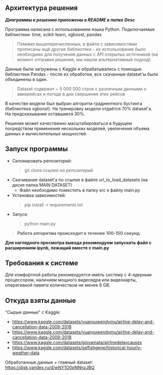## Архитектура решения

***Диаграммы к решению приложены в README в папке Desc***

Программа написана с использованием языка Python.
Подключаемые библиотеки: time, scikit-learn, xgboost, pandas

> Помимо вышеперечисленных, в файле с зависимостями прописаны ещё другие библиотеки - их использование было необходимо
> для получения данных с API открытых источников (на момент отправки решения, мы нашли альтернативный подход)

Данные были загружены с Kaggle и обрабатывались с помощью библиотеки Pandas - после их обработки, все скачанные
dataset'ы были объединены в один.

> Dataset содержит ~ 5 000 000 строк с различным данными о авиарейсах и погоде в дни свершения этих рейсов


В качестве модели был выбран алгоритм градиентного бустинга (библиотека xgboost). На тренировку модели отдаётся 70%
dataset'а. На предсказывание оставшиеся 30%.

Решение может качественно масштабироваться в будущем посредством применения нескольких моделей, увеличения объема данных
и вычислительных мощностей.

## Запуск программы

- Склонировать репозиторий:
  > git clone *ссылка на репозиторий*
- Скачивание dataset'а по ссылке в файле url_to_load_datasets (на диске папка MAIN DATASET)
    - Файл необходимо поместить в папку src к файлу main.py
- Установка зависимостей:
  > pip install -r requirements.txt
- Запуск:
  > python main.py

> **Работа алгоритма происходит в течение 100-150 секунд**

**Для наглядного просмотра вывода рекомендуем запускать файл с расширением ipynb, лежащий вместе с main.py**

## Требования к системе

Для комфортной работы рекомендуется иметь систему с 4-ядерным процессором, наличием мощного видеоядра или видеокарты,
оперативной памяти количеством не менее 8 GB.

## Откуда взяты данные

"Сырые данные" c Kaggle:

- https://www.kaggle.com/datasets/yuanyuwendymu/airline-delay-and-cancellation-data-2009-2018
- https://www.kaggle.com/datasets/yuanyuwendymu/airline-delay-and-cancellation-data-2009-2018
- https://www.kaggle.com/datasets/giovamata/airlinedelaycauses
- https://www.kaggle.com/datasets/selfishgene/historical-hourly-weather-data

Обработанные данные + главный dataset: https://disk.yandex.ru/d/wNY1O0pNNnzJBQ

